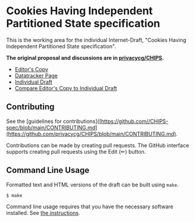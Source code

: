 # Cookies Having Independent Partitioned State specification

This is the working area for the individual Internet-Draft, "Cookies Having Independent Partitioned State specification".

**The original proposal and discussions are in [privacycg/CHIPS](https://github.com/privacycg/CHIPS).**

* [Editor's Copy](https://privacycg.github.io/CHIPS/CHIPS-spec/#go.draft-cutler-httpbis-partitioned-cookies-00.html)
* [Datatracker Page](https://datatracker.ietf.org/doc/draft-cutler-httpbis-partitioned-cookies-00)
* [Individual Draft](https://datatracker.ietf.org/doc/html/draft-cutler-httpbis-partitioned-cookies-00)
* [Compare Editor's Copy to Individual Draft](https://privacycg.github.io/CHIPS/CHIPS-spec/#go.draft-cutler-httpbis-partitioned-cookies-00.diff)

## Contributing

See the
[guidelines for contributions]([https://github.com//CHIPS-spec/blob/main/CONTRIBUTING.md](https://github.com/privacycg/CHIPS/blob/main/CONTRIBUTING.md).

Contributions can be made by creating pull requests.
The GitHub interface supports creating pull requests using the Edit (✏) button.


## Command Line Usage

Formatted text and HTML versions of the draft can be built using `make`.

```sh
$ make
```

Command line usage requires that you have the necessary software installed.  See
[the instructions](https://github.com/martinthomson/i-d-template/blob/main/doc/SETUP.md).

